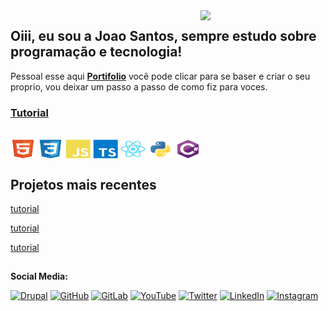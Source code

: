 <img align='right' src='https://user-images.githubusercontent.com/5713670/87202985-820dcb80-c2b6-11ea-9f56-7ec461c497c3.gif' width='200'>
  
## Oiii, eu sou a Joao Santos, sempre estudo sobre programação e tecnologia!



Pessoal esse aqui **[Portifolio]()**  você pode clicar para se baser e criar o seu proprio, vou deixar um passo a passo de como fiz para voces. 
###  **[Tutorial]()** 



<div style="display: inline_block"><br>
  <img align="center" alt="HTML" height="30" width="40" src="https://raw.githubusercontent.com/devicons/devicon/master/icons/html5/html5-original.svg">
  <img align="center" alt="CSS" height="30" width="40" src="https://raw.githubusercontent.com/devicons/devicon/master/icons/css3/css3-original.svg">
  <img align="center" alt="Js" height="30" width="40" src="https://raw.githubusercontent.com/devicons/devicon/master/icons/javascript/javascript-plain.svg">
  <img align="center" alt="Ts" height="30" width="40" src="https://raw.githubusercontent.com/devicons/devicon/master/icons/typescript/typescript-plain.svg">
  <img align="center" alt="React" height="30" width="40" src="https://raw.githubusercontent.com/devicons/devicon/master/icons/react/react-original.svg">
  <img align="center" alt="Python" height="30" width="40" src="https://raw.githubusercontent.com/devicons/devicon/master/icons/python/python-original.svg">
  <img align="center" alt="Csharp" height="30" width="40" src="https://raw.githubusercontent.com/devicons/devicon/master/icons/csharp/csharp-original.svg">
</div>
  
##

## Projetos mais recentes 
[tutorial]()

[tutorial]()

[tutorial]()

##

**Social Media:**

[![Drupal](icons/drupal.png)](https://www.drupal.org/u/hussainweb)
[![GitHub](icons/github.png)](https://github.com/hussainweb)
[![GitLab](icons/gitlab.png)](https://gitlab.com/hussainweb)
[![YouTube](icons/youtube.png)](https://youtube.com/user/hussainweb)
[![Twitter](icons/twitter.png)](https://twitter.com/hussainweb)
[![LinkedIn](icons/linkedin.png)](https://www.linkedin.com/in/hussainweb/)
[![Instagram](icons/instagram.png)](https://www.instagram.com/hussain.web/)
